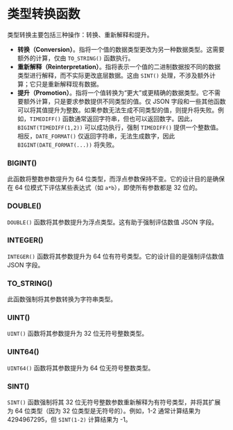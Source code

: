 # 类型转换函数

类型转换主要包括三种操作：转换、重新解释和提升。
- **转换（Conversion）**。指将一个值的数据类型更改为另一种数据类型。这需要额外的计算，仅由 `TO_STRING()` 函数执行。
- **重新解释（Reinterpretation）**。指将表示一个值的二进制数据按不同的数据类型进行解释，而不实际更改底层数据。这由 `SINT()` 处理，不涉及额外计算；它只是重新解释现有数据。
- **提升（Promotion）**。指将一个值转换为“更大”或更精确的数据类型。它不需要额外计算，只是要求参数提供不同类型的值。仅 JSON 字段和一些其他函数可以将其值提升为整数。如果参数无法生成不同类型的值，则提升将失败。例如，`TIMEDIFF()` 函数通常返回字符串，但也可以返回数字。因此，`BIGINT(TIMEDIFF(1,2))` 可以成功执行，强制 `TIMEDIFF()` 提供一个整数值。相反，`DATE_FORMAT()` 仅返回字符串，无法生成数字，因此 `BIGINT(DATE_FORMAT(...))` 将失败。

### BIGINT()

此函数将整数参数提升为 64 位类型，而浮点参数保持不变。它的设计目的是确保在 64 位模式下评估某些表达式（如 `a*b`），即使所有参数都是 32 位的。

### DOUBLE()

`DOUBLE()` 函数将其参数提升为浮点类型。这有助于强制评估数值 JSON 字段。

### INTEGER()

`INTEGER()` 函数将其参数提升为 64 位有符号类型。它的设计目的是强制评估数值 JSON 字段。

### TO_STRING()

此函数强制将其参数转换为字符串类型。

### UINT()

`UINT()` 函数将其参数提升为 32 位无符号整数类型。

### UINT64()

`UINT64()` 函数将其参数提升为 64 位无符号整数类型。

### SINT()

`SINT()` 函数强制将其 32 位无符号整数参数重新解释为有符号类型，并将其扩展为 64 位类型（因为 32 位类型是无符号的）。例如，1-2 通常计算结果为 4294967295，但 `SINT(1-2)` 计算结果为 -1。
<!-- proofread -->
